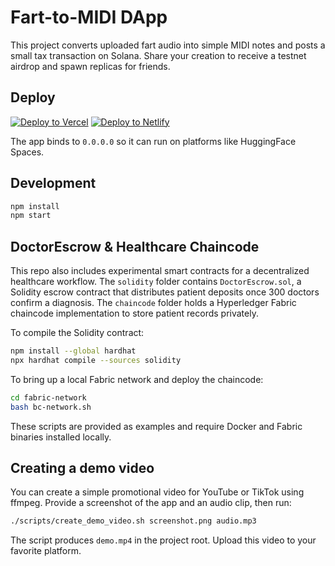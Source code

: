 # Fart-to-MIDI DApp

This project converts uploaded fart audio into simple MIDI notes and posts a small tax transaction on Solana. Share your creation to receive a testnet airdrop and spawn replicas for friends.

## Deploy

[![Deploy to Vercel](https://vercel.com/button)](https://vercel.com/new/clone?repository-url=https://github.com/youruser/fart-to-midi-dapp)
[![Deploy to Netlify](https://www.netlify.com/img/deploy/button.svg)](https://app.netlify.com/start/deploy?repository=https://github.com/youruser/fart-to-midi-dapp)

The app binds to `0.0.0.0` so it can run on platforms like HuggingFace Spaces.

## Development

```bash
npm install
npm start
```

## DoctorEscrow & Healthcare Chaincode

This repo also includes experimental smart contracts for a decentralized healthcare workflow. The `solidity` folder contains `DoctorEscrow.sol`, a Solidity escrow contract that distributes patient deposits once 300 doctors confirm a diagnosis. The `chaincode` folder holds a Hyperledger Fabric chaincode implementation to store patient records privately.

To compile the Solidity contract:
```bash
npm install --global hardhat
npx hardhat compile --sources solidity
```

To bring up a local Fabric network and deploy the chaincode:
```bash
cd fabric-network
bash bc-network.sh
```
These scripts are provided as examples and require Docker and Fabric binaries installed locally.

## Creating a demo video

You can create a simple promotional video for YouTube or TikTok using ffmpeg. Provide a screenshot of the app and an audio clip, then run:

```bash
./scripts/create_demo_video.sh screenshot.png audio.mp3
```

The script produces `demo.mp4` in the project root. Upload this video to your favorite platform.

